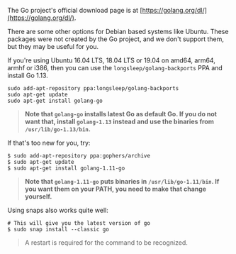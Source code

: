 The Go project's official download page is at [https://golang.org/dl/](https://golang.org/dl/).

There are some other options for Debian based systems like Ubuntu.  These packages were not created by the Go project, and we don't support them, but they may be useful for you.

If you're using Ubuntu 16.04 LTS, 18.04 LTS or 19.04 on amd64, arm64, armhf or i386, then you can use the `longsleep/golang-backports` PPA and install Go 1.13.

```
sudo add-apt-repository ppa:longsleep/golang-backports
sudo apt-get update
sudo apt-get install golang-go
```

> **Note that `golang-go` installs latest Go as default Go. If you do not want that, install `golang-1.13` instead and use the binaries from `/usr/lib/go-1.13/bin`.**

If that's too new for you, try:

```
$ sudo add-apt-repository ppa:gophers/archive
$ sudo apt-get update
$ sudo apt-get install golang-1.11-go
```

> **Note that `golang-1.11-go` puts binaries in `/usr/lib/go-1.11/bin`. If you want them on your PATH, you need to make that change yourself.**

Using snaps also works quite well:

```
# This will give you the latest version of go
$ sudo snap install --classic go
```
> A restart is required for the command to be recognized.
